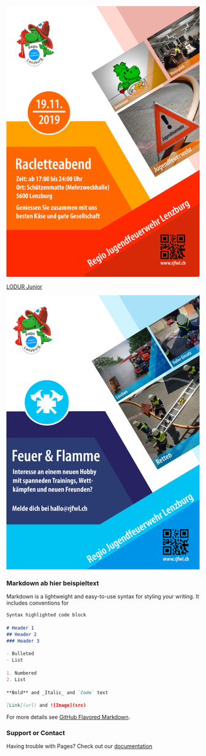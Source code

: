 

![Flyer Racletteabend](2019_Flyer_Racletteabend_inkl_Zuschnitt_2.jpg)

[LODUR Junior](https://rjfwl.ch)

![Allgemeiner Flyer](Vorlage_AllgemeinerFlyer_2.jpg)






### Markdown ab hier beispieltext

Markdown is a lightweight and easy-to-use syntax for styling your writing. It includes conventions for

```markdown
Syntax highlighted code block

# Header 1
## Header 2
### Header 3

- Bulleted
- List

1. Numbered
2. List

**Bold** and _Italic_ and `Code` text

[Link](url) and ![Image](src)
```

For more details see [GitHub Flavored Markdown](https://guides.github.com/features/mastering-markdown/).

### Support or Contact

Having trouble with Pages? Check out our [documentation](https://help.github.com/categories/github-pages-basics/)
